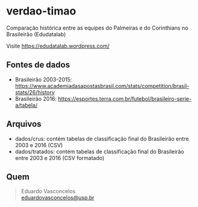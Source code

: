 # verdao-timao
Comparação histórica entre as equipes do Palmeiras e do Corinthians no Brasileirão (Edudatalab)

Visite https://edudatalab.wordpress.com/

## Fontes de dados

* Brasileirão 2003-2015: https://www.academiadasapostasbrasil.com/stats/competition/brasil-stats/26/history
* Brasileirão 2016: https://esportes.terra.com.br/futebol/brasileiro-serie-a/tabela/

## Arquivos

* dados/crus: contém tabelas de classificação final do Brasileirão entre 2003 e 2016 (CSV)
* dados/tratados: contém tabelas de classificação final do Brasileirão entre 2003 e 2016 (CSV formatado)

## Quem

> Eduardo Vasconcelos<br>
> eduardovasconcelos@usp.br
